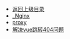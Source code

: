 - [返回上级目录](../_sidebar.md)
- [_Nginx](_Nginx.md)
- [proxy](proxy.md)
- [解决vue跳转404问题](解决vue跳转404问题.md)